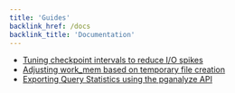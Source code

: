 ```yaml
---
title: 'Guides'
backlink_href: /docs
backlink_title: 'Documentation'
---
```


- [Tuning checkpoint intervals to reduce I/O spikes](/docs/guides/tuning-checkpoint-intervals)
- [Adjusting work_mem based on temporary file creation](/docs/guides/adjusting-work-mem)
- [Exporting Query Statistics using the pganalyze API](/docs/guides/exporting-query-statistics)
